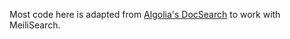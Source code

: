Most code here is adapted from [Algolia's DocSearch](https://github.com/algolia/docsearch/) to work with MeiliSearch.
